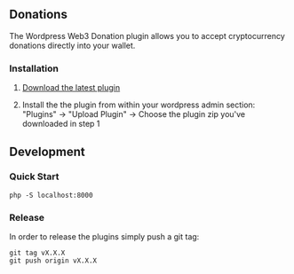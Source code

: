 ## Donations

The Wordpress Web3 Donation plugin allows you to accept cryptocurrency donations directly into your wallet.

### Installation

1. [Download the latest plugin](https://github.com/DePayFi/web3-wordpress/releases/latest/download/wp-depay-donations-plugin.zip) 

2. Install the the plugin from within your wordpress admin section: "Plugins" -> "Upload Plugin" -> Choose the plugin zip you've downloaded in step 1

## Development

### Quick Start

```
php -S localhost:8000
```

### Release

In order to release the plugins simply push a git tag:

```
git tag vX.X.X
git push origin vX.X.X
```
